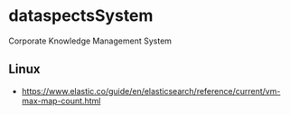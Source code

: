 # dataspectsSystem
Corporate Knowledge Management System

## Linux

* https://www.elastic.co/guide/en/elasticsearch/reference/current/vm-max-map-count.html
